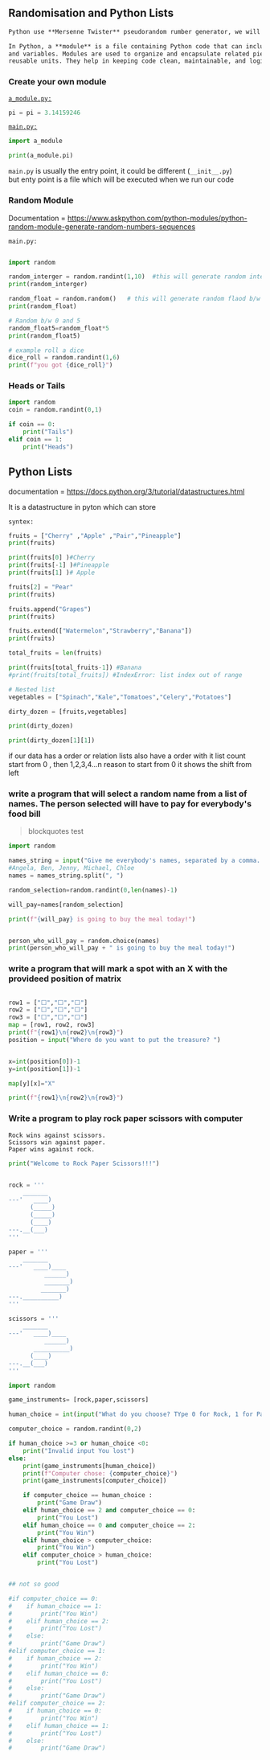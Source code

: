 ## Randomisation and Python Lists 

```md
Python use **Mersenne Twister** pseudorandom rumber generator, we will use random module to genertae random numbers 
```

```md
In Python, a **module** is a file containing Python code that can include functions, classes,
and variables. Modules are used to organize and encapsulate related pieces of code into 
reusable units. They help in keeping code clean, maintainable, and logically structured. 
```
 

### Create your own module 
[`a_module.py:`](Python_module_examples/a_module.py)
```py 
pi = pi = 3.14159246
```

[`main.py:`](Python_module_examples/main.py)
``` py 
import a_module

print(a_module.pi)
```


`main.py` is usually the entry point, it could be different (`__init__.py`) <br> 
but enty point is a file which will be executed when we run our code


### Random Module
Documentation = <https://www.askpython.com/python-modules/python-random-module-generate-random-numbers-sequences>

`main.py:`
``` py 

import random 

random_interger = random.randint(1,10)  #this will generate random interg b/w 1 and 10
print(random_interger)

random_float = random.random()   # this will generate random flaod b/w 0 and 1 but will not inclured 1 will be like 0.9999999 etc. 
print(random_float)

# Random b/w 0 and 5
random_float5=random_float*5
print(random_float5)

# example roll a dice  
dice_roll = random.randint(1,6)
print(f"you got {dice_roll}")

```

### Heads or Tails 
```py
import random
coin = random.randint(0,1)

if coin == 0: 
    print("Tails")
elif coin == 1:
    print("Heads")
```


## Python Lists 
documentation  = <https://docs.python.org/3/tutorial/datastructures.html>

It is a datastructure in pyton which can store 

`syntex:`
```py
fruits = ["Cherry" ,"Apple" ,"Pair","Pineapple"]
print(fruits)

print(fruits[0] )#Cherry 
print(fruits[-1] )#Pineapple
print(fruits[1] )# Apple 

fruits[2] = "Pear"
print(fruits)

fruits.append("Grapes")
print(fruits)

fruits.extend(["Watermelon","Strawberry","Banana"])
print(fruits)         

total_fruits = len(fruits) 

print(fruits[total_fruits-1]) #Banana
#print(fruits[total_fruits]) #IndexError: list index out of range

# Nested list
vegetables = ["Spinach","Kale","Tomatoes","Celery","Potatoes"]

dirty_dozen = [fruits,vegetables]

print(dirty_dozen)

print(dirty_dozen[1][1])
```

if our data has a order or relation lists also have a order with it 
list count start from 0 , then 1,2,3,4...n 
reason to start from 0 it shows the shift from left 



### write a program that will select a random name from a list of names. The person selected will have to pay for everybody's food bill
> blockquotes
> test
```py
import random

names_string = input("Give me everybody's names, separated by a comma. ")
#Angela, Ben, Jenny, Michael, Chloe
names = names_string.split(", ")

random_selection=random.randint(0,len(names)-1)

will_pay=names[random_selection]

print(f"{will_pay} is going to buy the meal today!")


person_who_will_pay = random.choice(names)
print(person_who_will_pay + " is going to buy the meal today!")

```


### write a program that will mark a spot with an X with the provideed position of matrix

```py

row1 = ["⬜️","️⬜️","️⬜️"]
row2 = ["⬜️","⬜️","️⬜️"]
row3 = ["⬜️️","⬜️️","⬜️️"]
map = [row1, row2, row3]
print(f"{row1}\n{row2}\n{row3}")
position = input("Where do you want to put the treasure? ")


x=int(position[0])-1
y=int(position[1])-1

map[y][x]="X"

print(f"{row1}\n{row2}\n{row3}")

```
 

### Write a program to play rock paper scissors with computer 

    Rock wins against scissors.
    Scissors win against paper.
    Paper wins against rock.


```py 
print("Welcome to Rock Paper Scissors!!!")


rock = '''
    _______
---'   ____)
      (_____)
      (_____)
      (____)
---.__(___)
'''

paper = '''
    _______
---'   ____)____
          ______)
          _______)
         _______)
---.__________)
'''

scissors = '''
    _______
---'   ____)____
          ______)
       __________)
      (____)
---.__(___)
'''

import random

game_instruments= [rock,paper,scissors]

human_choice = int(input("What do you choose? TYpe 0 for Rock, 1 for Paper or 2 for Scissors.\n"))

computer_choice = random.randint(0,2)

if human_choice >=3 or human_choice <0:
    print("Invalid input You lost")
else: 
    print(game_instruments[human_choice])
    print(f"Computer chose: {computer_choice}")
    print(game_instruments[computer_choice])

    if computer_choice == human_choice :
        print("Game Draw")
    elif human_choice == 2 and computer_choice == 0:
        print("You Lost")
    elif human_choice == 0 and computer_choice == 2:
        print("You Win")
    elif human_choice > computer_choice:
        print("You Win")
    elif computer_choice > human_choice:
        print("You Lost")


## not so good

#if computer_choice == 0:
#    if human_choice == 1:
#        print("You Win")
#    elif human_choice == 2:
#        print("You Lost")
#    else: 
#        print("Game Draw")
#elif computer_choice == 1:
#    if human_choice == 2:
#        print("You Win")
#    elif human_choice == 0:
#        print("You Lost")
#    else: 
#        print("Game Draw")
#elif computer_choice == 2:
#    if human_choice == 0:
#        print("You Win")
#    elif human_choice == 1:
#        print("You Lost")
#    else: 
#        print("Game Draw")

```